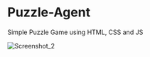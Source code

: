 # Puzzle-Agent
Simple Puzzle Game using HTML, CSS and JS

![Screenshot_2](https://user-images.githubusercontent.com/80079235/121374129-444d7300-c95d-11eb-84e1-f92bea9317c6.png)
